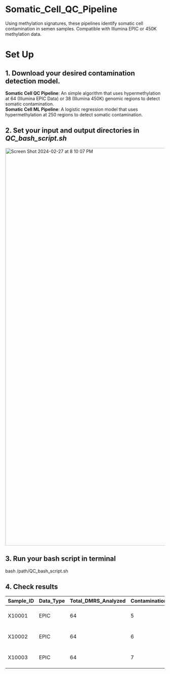 # Somatic_Cell_QC_Pipeline
Using methylation signatures, these pipelines identify somatic cell contamination in semen samples. Compatible with Illumina EPIC or 450K methylation data. 

# Set Up
## 1. Download your desired contamination detection model. <br>
   
  **Somatic Cell QC Pipeline**: An simple algorithm that uses hypermethylation at 64 (Illumina EPIC Data) or 38 (Illumina 450K) genomic regions to detect somatic contamination. <br>
  **Somatic Cell ML Pipeline**: A logistic regression model that uses hypermethylation at 250 regions to detect somatic contamination.

## 2. Set your input and output directories in _QC_bash_script.sh_ 

<img width="1258" alt="Screen Shot 2024-02-27 at 8 10 07 PM" src="https://github.com/jenkins-lab-byu/Somatic_Cell_QC_Pipeline/assets/99043737/012d2502-ae71-4c54-8068-f45697cca48c">

## 3. Run your bash script in terminal <br>
   bash /path/QC_bash_script.sh

## 4. Check results

| Sample_ID | Data_Type | Total_DMRS_Analyzed | Contamination_Score | Mean_DLK1 | Contamination_Call                              |
|-----------|-----------|----------------------|----------------------|-----------|--------------------------------------------------|
| X10001    | EPIC      | 64                   | 5                    | 0.1068    | Likely NOT Contaminated with Somatic Cells       |
| X10002    | EPIC      | 64                   | 6                    | 0.1201    | Likely NOT Contaminated with Somatic Cells       |
| X10003    | EPIC      | 64                   | 7                    | 0.1257    | Likely NOT Contaminated with Somatic Cells       |

